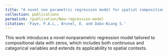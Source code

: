```yaml
---
title: "A novel non parametric regression model for spatial compositional data with zeros zeros and both continuous and discrete covariates. [Click here]"
collection: publications
permalink: /publication/New-regression-model
citation: 'Faye, P.A.L., Brunel, E. and Dabo-Niang S.'
---
```


This work introduces a novel nonparametric regression model tailored to compositional data with zeros, which includes both continuous and categorical variables and extends its applicability to spatial contexts. 
